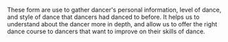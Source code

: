 These form are use to gather dancer's personal information, level of dance, and style of dance that dancers had danced to before. It helps us to understand about the dancer more in depth, and allow us to offer the right dance course to dancers that want to improve on their skills of dance.
